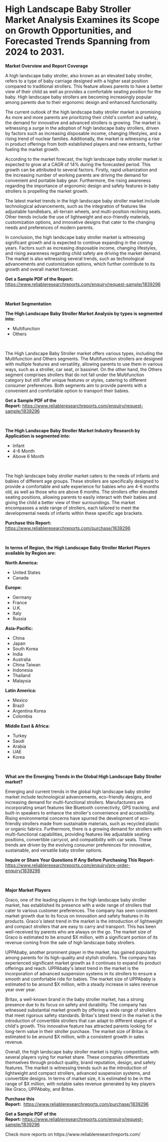 <p><h1>High Landscape Baby Stroller Market Analysis Examines its Scope on Growth Opportunities, and Forecasted Trends Spanning from 2024 to 2031.</h1></p><p><strong>Market Overview and Report Coverage</strong></p>
<p><p>A high landscape baby stroller, also known as an elevated baby stroller, refers to a type of baby carriage designed with a higher seat position compared to traditional strollers. This feature allows parents to have a better view of their child as well as provides a comfortable seating position for the baby. High landscape baby strollers are becoming increasingly popular among parents due to their ergonomic design and enhanced functionality.</p><p>The current outlook of the high landscape baby stroller market is promising. As more and more parents are prioritizing their child's comfort and safety, the demand for innovative and advanced strollers is growing. The market is witnessing a surge in the adoption of high landscape baby strollers, driven by factors such as increasing disposable income, changing lifestyles, and a rising trend of nuclear families. Additionally, the market is witnessing a rise in product offerings from both established players and new entrants, further fueling the market growth.</p><p>According to the market forecast, the high landscape baby stroller market is expected to grow at a CAGR of 14% during the forecasted period. This growth can be attributed to several factors. Firstly, rapid urbanization and the increasing number of working parents are driving the demand for convenient and portable baby gear. Furthermore, the rising awareness regarding the importance of ergonomic design and safety features in baby strollers is propelling the market growth.</p><p>The latest market trends in the high landscape baby stroller market include technological advancements, such as the integration of features like adjustable handlebars, all-terrain wheels, and multi-position reclining seats. Other trends include the use of lightweight and eco-friendly materials, customization options, and innovative designs that cater to the changing needs and preferences of modern parents.</p><p>In conclusion, the high landscape baby stroller market is witnessing significant growth and is expected to continue expanding in the coming years. Factors such as increasing disposable income, changing lifestyles, and rising awareness regarding child safety are driving the market demand. The market is also witnessing several trends, such as technological advancements and customization options, which further contribute to its growth and overall market forecast.</p></p>
<p><strong>Get a Sample PDF of the Report:</strong> <a href="https://www.reliableresearchreports.com/enquiry/request-sample/1839296">https://www.reliableresearchreports.com/enquiry/request-sample/1839296</a></p>
<p>&nbsp;</p>
<p><strong>Market Segmentation</strong></p>
<p><strong>The High Landscape Baby Stroller Market Analysis by types is segmented into:</strong></p>
<p><ul><li>Multifunction</li><li>Others</li></ul></p>
<p>&nbsp;</p>
<p><p>The High Landscape Baby Stroller market offers various types, including the Multifunction and Others segments. The Multifunction strollers are designed with multiple features and versatility, allowing parents to use them in various ways, such as a stroller, car seat, or bassinet. On the other hand, the Others segment comprises strollers that do not fall under the Multifunction category but still offer unique features or styles, catering to different consumer preferences. Both segments aim to provide parents with a convenient and comfortable option to transport their babies.</p></p>
<p><strong>Get a Sample PDF of the Report:</strong>&nbsp;<a href="https://www.reliableresearchreports.com/enquiry/request-sample/1839296">https://www.reliableresearchreports.com/enquiry/request-sample/1839296</a></p>
<p>&nbsp;</p>
<p><strong>The High Landscape Baby Stroller Market Industry Research by Application is segmented into:</strong></p>
<p><ul><li>Infant</li><li>4-6 Month</li><li>Above 6 Month</li></ul></p>
<p>&nbsp;</p>
<p><p>The high landscape baby stroller market caters to the needs of infants and babies of different age groups. These strollers are specifically designed to provide a comfortable and safe experience for babies who are 4-6 months old, as well as those who are above 6 months. The strollers offer elevated seating positions, allowing parents to easily interact with their babies and giving the child a better view of their surroundings. The market encompasses a wide range of strollers, each tailored to meet the developmental needs of infants within these specific age brackets.</p></p>
<p><strong>Purchase this Report:</strong>&nbsp; <a href="https://www.reliableresearchreports.com/purchase/1839296">https://www.reliableresearchreports.com/purchase/1839296</a></p>
<p>&nbsp;</p>
<p><strong>In terms of Region, the High Landscape Baby Stroller Market Players available by Region are:</strong></p>
<p>
    <p> <strong> North America: </strong>
        <ul>
            <li>United States</li>
            <li>Canada</li>
        </ul>
        </p> 
    <p> <strong> Europe: </strong>
        <ul>
            <li>Germany</li>
            <li>France</li>
            <li>U.K.</li>
            <li>Italy</li>
            <li>Russia</li>
        </ul>
        </p> 
    <p> <strong> Asia-Pacific: </strong>
        <ul>
            <li>China</li>
            <li>Japan</li>
            <li>South Korea</li>
            <li>India</li>
            <li>Australia</li>
            <li>China Taiwan</li>
            <li>Indonesia</li>
            <li>Thailand</li>
            <li>Malaysia</li>
        </ul>
        </p> 
    <p> <strong> Latin America: </strong>
        <ul>
            <li>Mexico</li>
            <li>Brazil</li>
            <li>Argentina Korea</li>
            <li>Colombia</li>
        </ul>
        </p> 
    <p> <strong> Middle East & Africa: </strong>
        <ul>
            <li>Turkey</li>
            <li>Saudi</li>
            <li>Arabia</li>
            <li>UAE</li>
            <li>Korea</li>
        </ul>
    </p>
    </p>
<p>&nbsp;</p>
<p><strong>What are the Emerging Trends in the Global High Landscape Baby Stroller market?</strong></p>
<p><p>Emerging and current trends in the global high landscape baby stroller market include technological advancements, eco-friendly designs, and increasing demand for multi-functional strollers. Manufacturers are incorporating smart features like Bluetooth connectivity, GPS tracking, and built-in speakers to enhance the stroller's convenience and accessibility. Rising environmental concerns have spurred the development of eco-friendly strollers made from sustainable materials, such as recycled plastic or organic fabrics. Furthermore, there is a growing demand for strollers with multi-functional capabilities, providing features like adjustable seating positions, convertible carrycot, and compatibility with car seats. These trends are driven by the evolving consumer preferences for innovative, sustainable, and versatile baby stroller options.</p></p>
<p><strong>Inquire or Share Your Questions If Any Before Purchasing This Report</strong>- <a href="https://www.reliableresearchreports.com/enquiry/pre-order-enquiry/1839296">https://www.reliableresearchreports.com/enquiry/pre-order-enquiry/1839296</a></p>
<p>&nbsp;</p>
<p><strong>Major Market Players</strong></p>
<p><p>Graco, one of the leading players in the high landscape baby stroller market, has established its presence with a wide range of strollers that cater to various customer preferences. The company has seen consistent market growth due to its focus on innovation and safety features in its products. Graco's latest trend in the market is the introduction of lightweight and compact strollers that are easy to carry and transport. This has been well-received by parents who are always on the go. The market size of Graco is estimated to be around $X million, with a significant portion of its revenue coming from the sale of high landscape baby strollers.</p><p>UPPAbaby, another prominent player in the market, has gained popularity among parents for its high-quality and stylish strollers. The company has experienced significant market growth as it continues to expand its product offerings and reach. UPPAbaby's latest trend in the market is the incorporation of advanced suspension systems in its strollers to ensure a smooth and comfortable ride for babies. The market size of UPPAbaby is estimated to be around $X million, with a steady increase in sales revenue year over year.</p><p>Britax, a well-known brand in the baby stroller market, has a strong presence due to its focus on safety and durability. The company has witnessed substantial market growth by offering a wide range of strollers that meet rigorous safety standards. Britax's latest trend in the market is the introduction of convertible strollers that can adapt to different stages of a child's growth. This innovative feature has attracted parents looking for long-term value in their stroller purchase. The market size of Britax is estimated to be around $X million, with a consistent growth in sales revenue.</p><p>Overall, the high landscape baby stroller market is highly competitive, with several players vying for market share. These companies differentiate themselves through product quality, brand reputation, design, and safety features. The market is witnessing trends such as the introduction of lightweight and compact strollers, advanced suspension systems, and convertible designs. In terms of market size, it is estimated to be in the range of $X million, with notable sales revenue generated by key players like Graco, UPPAbaby, and Britax.</p></p>
<p><strong>Purchase this Report:</strong>&nbsp;&nbsp;<a href="https://www.reliableresearchreports.com/purchase/1839296">https://www.reliableresearchreports.com/purchase/1839296</a></p>
<p></p>
<p><strong>Get a Sample PDF of the Report:</strong>&nbsp;<a href="https://www.reliableresearchreports.com/enquiry/request-sample/1839296">https://www.reliableresearchreports.com/enquiry/request-sample/1839296</a></p>
<p>Check more reports on https://www.reliableresearchreports.com/</p>